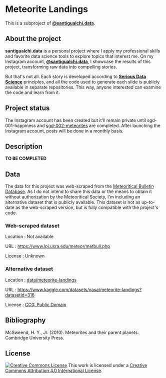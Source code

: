 # Meteorite Landings

This is a subproject of
**[@santigualchi.data](https://www.instagram.com/santigualchi.data/)**.

## About the project

**santigualchi.data** is a personal project where I apply my professional skills
and favorite data science tools to explore topics that interest me. On my
Instagram account,
**[@santigualchi.data](https://www.instagram.com/santigualchi.data/)**,
I showcase the results of this project, transforming raw data into compelling
stories.

But that's not all. Each story is developed according to
**[Serious Data Science](https://posit.co/blog/driving-real-lasting-value-with-serious-data-science/)**
principles, and all the code used to generate each slide is publicly available
in separate repositories. This way, anyone interested can examine the code and
learn from it.

## Project status

The Instagram account has been created but it'll remain private until
sgd-001-happiness and
[sgd-002-meteorites](https://github.com/santiagogualchi/sgd-002-meteorites) are
completed. After launching the Instagram account, posts will be done in a
monthly basis.

## Description

**TO BE COMPLETED**

## Data

The data for this project was web-scraped from the
[Meteoritical Bulletin Database](https://www.lpi.usra.edu/meteor/). As I do not
intend to share this data or the means to obtain it without authorization by
the Meteoritical Society, I'm including an alternative dataset that is publicly
available. This dataset is not as up-to-date as the web-scraped version, but is
fully compatible with the project's code.

### Web-scraped dataset

Location
: Not available

URL
: <https://www.lpi.usra.edu/meteor/metbull.php>

License
: Unknown

### Alternative dataset

Location
: [data/meteorite-landings](data/meteorite-landings)

URL
: <https://www.kaggle.com/datasets/nasa/meteorite-landings?datasetId=316>

License
: [CC0: Public Domain](https://creativecommons.org/publicdomain/zero/1.0/)

## Bibliography

McSweend, H. Y., Jr. (2010). Meteorites and their parent planets. Cambridge
University Press.

## License

[![Creative Commons
License](https://i.creativecommons.org/l/by/4.0/80x15.png)](http://creativecommons.org/licenses/by/4.0/)
This work is licensed under a [Creative Commons Attribution 4.0 International License](http://creativecommons.org/licenses/by/4.0/).